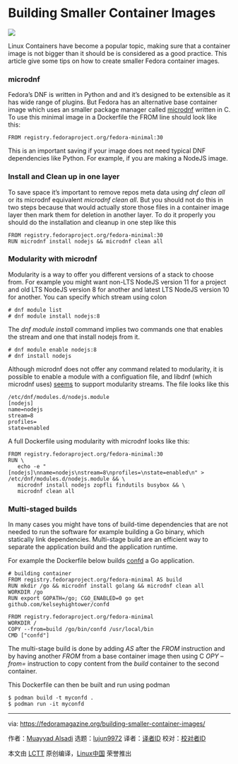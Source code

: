 [#]: collector: (lujun9972)
[#]: translator: ( )
[#]: reviewer: ( )
[#]: publisher: ( )
[#]: url: ( )
[#]: subject: (Building Smaller Container Images)
[#]: via: (https://fedoramagazine.org/building-smaller-container-images/)
[#]: author: (Muayyad Alsadi https://fedoramagazine.org/author/alsadi/)

Building Smaller Container Images
======

![][1]

Linux Containers have become a popular topic, making sure that a container image is not bigger than it should be is considered as a good practice. This article give some tips on how to create smaller Fedora container images.

### microdnf

Fedora’s DNF is written in Python and and it’s designed to be extensible as it has wide range of plugins. But Fedora has an alternative base container image which uses an smaller package manager called [microdnf][2] written in C. To use this minimal image in a Dockerfile the FROM line should look like this:

```
FROM registry.fedoraproject.org/fedora-minimal:30
```

This is an important saving if your image does not need typical DNF dependencies like Python. For example, if you are making a NodeJS image.

### Install and Clean up in one layer

To save space it’s important to remove repos meta data using _dnf clean all_ or its microdnf equivalent _microdnf clean all_. But you should not do this in two steps because that would actually store those files in a container image layer then mark them for deletion in another layer. To do it properly you should do the installation and cleanup in one step like this

```
FROM registry.fedoraproject.org/fedora-minimal:30
RUN microdnf install nodejs && microdnf clean all
```

### Modularity with microdnf

Modularity is a way to offer you different versions of a stack to choose from. For example you might want non-LTS NodeJS version 11 for a project and old LTS NodeJS version 8 for another and latest LTS NodeJS version 10 for another. You can specify which stream using colon

```
# dnf module list
# dnf module install nodejs:8
```

The _dnf module install_ command implies two commands one that enables the stream and one that install nodejs from it.

```
# dnf module enable nodejs:8
# dnf install nodejs
```

Although microdnf does not offer any command related to modularity, it is possible to enable a module with a configuation file, and libdnf (which microdnf uses) [seems][3] to support modularity streams. The file looks like this

```
/etc/dnf/modules.d/nodejs.module
[nodejs]
name=nodejs
stream=8
profiles=
state=enabled
```

A full Dockerfile using modularity with microdnf looks like this:

```
FROM registry.fedoraproject.org/fedora-minimal:30
RUN \
   echo -e "[nodejs]\nname=nodejs\nstream=8\nprofiles=\nstate=enabled\n" > /etc/dnf/modules.d/nodejs.module && \
   microdnf install nodejs zopfli findutils busybox && \
   microdnf clean all
```

### Multi-staged builds

In many cases you might have tons of build-time dependencies that are not needed to run the software for example building a Go binary, which statically link dependencies. Multi-stage build are an efficient way to separate the application build and the application runtime.

For example the Dockerfile below builds [confd][4] a Go application.

```
# building container
FROM registry.fedoraproject.org/fedora-minimal AS build
RUN mkdir /go && microdnf install golang && microdnf clean all
WORKDIR /go
RUN export GOPATH=/go; CGO_ENABLED=0 go get github.com/kelseyhightower/confd

FROM registry.fedoraproject.org/fedora-minimal
WORKDIR /
COPY --from=build /go/bin/confd /usr/local/bin
CMD ["confd"]
```

The multi-stage build is done by adding _AS_ after the _FROM_ instruction and by having another _FROM_ from a base container image then using C _OPY –from=_ instruction to copy content from the _build_ container to the second container.

This Dockerfile can then be built and run using podman

```
$ podman build -t myconfd .
$ podman run -it myconfd
```

--------------------------------------------------------------------------------

via: https://fedoramagazine.org/building-smaller-container-images/

作者：[Muayyad Alsadi][a]
选题：[lujun9972][b]
译者：[译者ID](https://github.com/译者ID)
校对：[校对者ID](https://github.com/校对者ID)

本文由 [LCTT](https://github.com/LCTT/TranslateProject) 原创编译，[Linux中国](https://linux.cn/) 荣誉推出

[a]: https://fedoramagazine.org/author/alsadi/
[b]: https://github.com/lujun9972
[1]: https://fedoramagazine.org/wp-content/uploads/2019/05/smaller-container-images-816x345.jpg
[2]: https://github.com/rpm-software-management/microdnf
[3]: https://bugzilla.redhat.com/show_bug.cgi?id=1575626
[4]: https://github.com/kelseyhightower/confd
